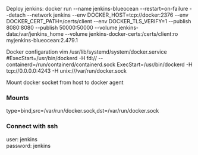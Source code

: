 Deploy jenkins: docker run   --name jenkins-blueocean   --restart=on-failure   --detach   --network jenkins   --env DOCKER_HOST=tcp://docker:2376   --env DOCKER_CERT_PATH=/certs/client   --env DOCKER_TLS_VERIFY=1   --publish 8080:8080   --publish 50000:50000   --volume jenkins-data:/var/jenkins_home   --volume jenkins-docker-certs:/certs/client:ro myjenkins-blueocean:2.479.1

Docker configaration
vim /usr/lib/systemd/system/docker.service
#ExecStart=/usr/bin/dockerd -H fd:// --containerd=/run/containerd/containerd.sock
ExecStart=/usr/bin/dockerd -H tcp://0.0.0.0:4243 -H unix:///var/run/docker.sock

Mount docker socket from host to docker agent

### Mounts
type=bind,src=/var/run/docker.sock,dst=/var/run/docker.sock

### Connect with ssh

user: jenkins \
password: jenkins
